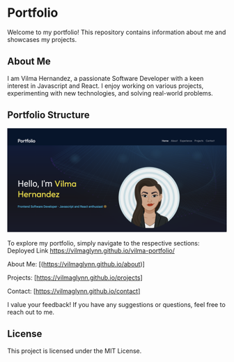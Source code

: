 # Portfolio

Welcome to my portfolio! This repository contains information about me and showcases my projects.

## About Me

I am Vilma Hernandez, a passionate Software Developer with a keen interest in Javascript and React. I enjoy working on various projects, experimenting with new technologies, and solving real-world problems.

## Portfolio Structure

![portfolio](./src/assets/screenshot.png)

To explore my portfolio, simply navigate to the respective sections:
Deployed Link https://vilmaglynn.github.io/vilma-portfolio/

About Me: [(https://vilmaglynn.github.io/about)]

Projects: [https://vilmaglynn.github.io/projects]

Contact: [https://vilmaglynn.github.io/contact]

I value your feedback! If you have any suggestions or questions, feel free to reach out to me.

## License

This project is licensed under the MIT License.
